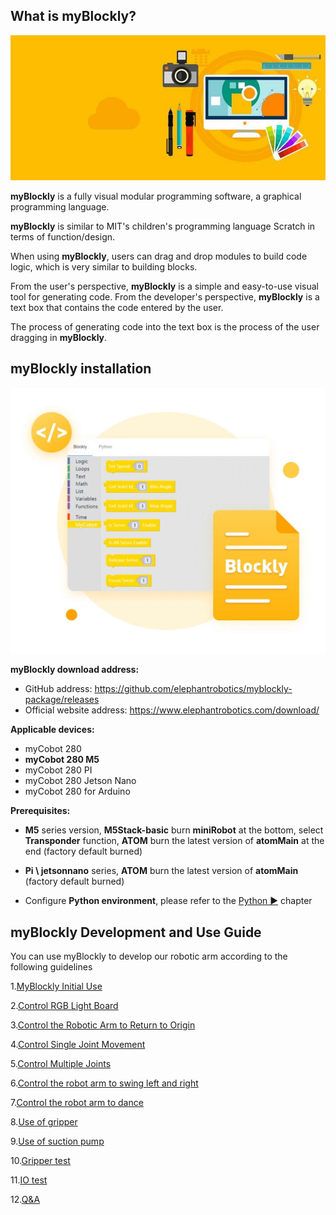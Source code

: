 ## What is myBlockly?

![](../../../../resources/3-FunctionsAndApplications/6.developmentGuide/myBlocklyAndUlFlow/myblocklyTutorials/myblockly界面.jpg)

**myBlockly** is a fully visual modular programming software, a graphical programming language.

**myBlockly** is similar to MIT's children's programming language Scratch in terms of function/design.

When using **myBlockly**, users can drag and drop modules to build code logic, which is very similar to building blocks.

From the user's perspective, **myBlockly** is a simple and easy-to-use visual tool for generating code. From the developer's perspective, **myBlockly** is a text box that contains the code entered by the user.

The process of generating code into the text box is the process of the user dragging in **myBlockly**.

## myBlockly installation
![](../../../../resources/3-FunctionsAndApplications/6.developmentGuide/myBlocklyAndUlFlow/myblocklyTutorials/myblockly下载.jpg)

**myBlockly download address:**

- GitHub address: https://github.com/elephantrobotics/myblockly-package/releases
- Official website address: https://www.elephantrobotics.com/download/

**Applicable devices:**
- myCobot 280
- **myCobot 280 M5**
- myCobot 280 PI
- myCobot 280 Jetson Nano
- myCobot 280 for Arduino

**Prerequisites:**

- **M5** series version, **M5Stack-basic** burn **miniRobot** at the bottom, select **Transponder** function, **ATOM** burn the latest version of **atomMain** at the end (factory default burned)

- **Pi \ jetsonnano** series, **ATOM** burn the latest version of **atomMain** (factory default burned)

- Configure **Python environment**, please refer to the [Python ▶](https://docs.elephantrobotics.com/docs/gitbook/7-ApplicationBasePython/7.1_download.html) chapter

## myBlockly Development and Use Guide

You can use myBlockly to develop our robotic arm according to the following guidelines

1.[MyBlockly Initial Use](5.1.1-myBlocklyFirstUse.md)

2.[Control RGB Light Board](5.1.2-ControlRGB.md)

3.[Control the Robotic Arm to Return to Origin](5.1.3-ControlRoboticArmBackZero.md)

4.[Control Single Joint Movement](5.1.4-ControlSingleJoint.md)

5.[Control Multiple Joints](5.1.5-ControlSinglesJoint.md)

6.[Control the robot arm to swing left and right](5.1.6-ControlRoboticSwingLeft&Right.md)

7.[Control the robot arm to dance](5.1.7-ControlRoboticArmDance.md)

8.[Use of gripper](5.1.8-GripperUse.md)

9.[Use of suction pump](5.1.9-PumpUse.md)

10.[Gripper test](5.13-gripperTest.md)

11.[IO test](5.14-ioTest.md)

12.[Q&A](5.1.10Q&A.md)